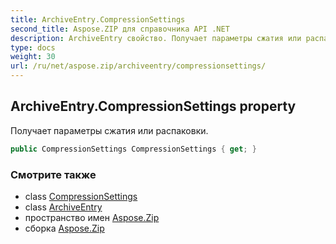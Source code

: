 ```yaml
---
title: ArchiveEntry.CompressionSettings
second_title: Aspose.ZIP для справочника API .NET
description: ArchiveEntry свойство. Получает параметры сжатия или распаковки.
type: docs
weight: 30
url: /ru/net/aspose.zip/archiveentry/compressionsettings/
---
```

## ArchiveEntry.CompressionSettings property

Получает параметры сжатия или распаковки.

```csharp
public CompressionSettings CompressionSettings { get; }
```

### Смотрите также

* class [CompressionSettings](../../../aspose.zip.saving/compressionsettings/)
* class [ArchiveEntry](../)
* пространство имен [Aspose.Zip](../../archiveentry/)
* сборка [Aspose.Zip](../../../)


